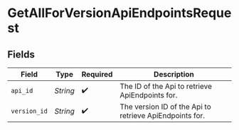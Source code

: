# GetAllForVersionApiEndpointsRequest


## Fields

| Field                                                   | Type                                                    | Required                                                | Description                                             |
| ------------------------------------------------------- | ------------------------------------------------------- | ------------------------------------------------------- | ------------------------------------------------------- |
| `api_id`                                                | *String*                                                | :heavy_check_mark:                                      | The ID of the Api to retrieve ApiEndpoints for.         |
| `version_id`                                            | *String*                                                | :heavy_check_mark:                                      | The version ID of the Api to retrieve ApiEndpoints for. |